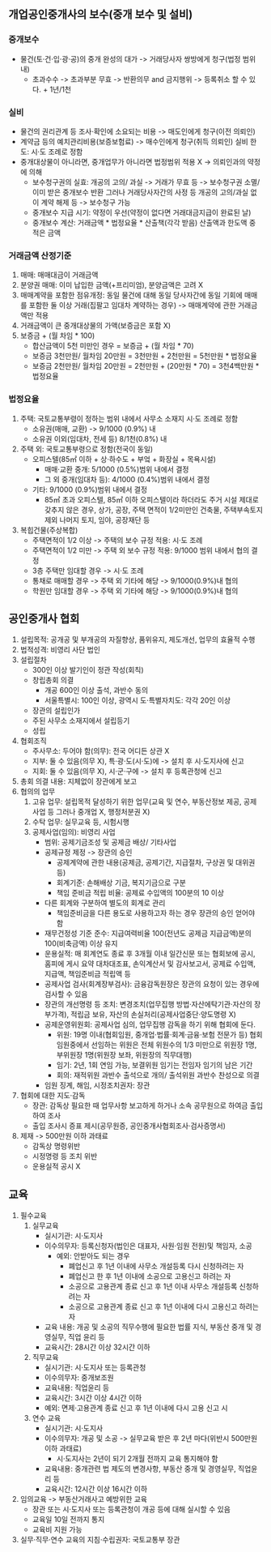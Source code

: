 ## 개업공인중개사의 보수(중개 보수 및 설비)
### 중개보수
- 물건(토·건·입·광·공)의 중개 완성의 대가 -> 거래당사자 쌍방에게 청구(법정 범위 내)
    - 초과수수 -> 초과부분 무효 -> 반환의무 and 금지행위 -> 등록취소 할 수 있다. + 1년/1천
### 실비
- 물건의 권리관계 등 조사·확인에 소요되는 비용 -> 매도인에게 청구(이전 의뢰인)
- 계약금 등의 예치관리비용(보증보험료) -> 매수인에게 청구(취득 의뢰인) 실비 한도: 시·도 조례로 정함
- 중개대상물이 아니라면, 중개업무가 아니라면 법정범위 적용 X -> 의뢰인과의 약정에 의해
    - 보수청구권의 실효: 개공의 고의/ 과실 -> 거래가 무효 등 -> 보수청구권 소멸/ 이미 받은 중개보수 반환 그러나 거래당사자간의 사정 등 개공의 고의/과실 없이 계약 해제 등 -> 보수청구 가능
    - 중개보수 지급 시기: 약정이 우선(약정이 없다면 거래대금지급이 완료된 날)
    - 중개보수 계산: 거래금액 * 법정요율 * 산출책(각각 받음) 산출액과 한도액 중 적은 금액
### 거래금액 산정기준
1. 매매: 매매대금이 거래금액
2. 분양권 매매: 이미 납입한 금액(+프리미엄), 분양금액은 고려 X
3. 매매계약을 포함한 점유개정: 동일 물건에 대해 동일 당사자간에 동일 기회에 매매를 포함한 둘 이상 거래(집팔고 임대차 계약하는 경우) -> 매매계약에 관한 거래금액만 적용
4. 거래금액이 큰 중개대상물의 가액(보증금은 포함 X)
5. 보증금 + (월 차임 * 100)
    - 합산금액이 5천 미만인 경우 = 보증금 + (월 차임 * 70)
    - 보증금 3천만원/ 월차임 20만원 = 3천만원 + 2천만원 = 5천만원 * 법정요율
    - 보증금 2천만원/ 월차임 20만원 = 2천만원 + (20만원 * 70) = 3천4백만원 * 법정요율
### 법정요율
1. 주택: 국토교통부령이 정하는 범위 내에서 사무소 소재지 시·도 조례로 정함
    - 소유권(매매, 교환) -> 9/1000 (0.9%) 내
    - 소유권 이외(임대차, 전세 등) 8/1천(0.8%) 내
2. 주택 외: 국토교통부령으로 정함(전국이 동일)
    - 오피스텔(85㎡ 이하 + 상·하수도 + 부엌 + 화장실 + 목욕시설)
        - 매매·교환 중개: 5/1000 (0.5%)범위 내에서 결정
        - 그 외 중개(임대차 등): 4/1000 (0.4%)범위 내에서 결정
    - 기타: 9/1000 (0.9%)범위 내에서 결정
        - 85㎡ 초과 오피스텔, 85㎡ 이하 오피스텔이라 하더라도 주거 시설 제대로 갖추지 않은 경우, 상가, 공장, 주택 면적이 1/2미만인 건축물, 주택부속토지 제외 나머지 토지, 임야, 공장재단 등
3. 복힙건물(주상복합)
    - 주택면적이 1/2 이상 -> 주택의 보수 규정 적용: 시·도 조례
    - 주택면적이 1/2 미만 -> 주택 외 보수 규정 적용: 9/1000 범위 내에서 협의 결정
    - 3층 주택만 임대할 경우 -> 시·도 조례
    - 통채로 매매할 경우 -> 주택 외 기타에 해당 -> 9/1000(0.9%)내 협의
    - 학원만 임대할 경우 -> 주택 외 기타에 해당 -> 9/1000(0.9%)내 협의

## 공인중개사 협회
1. 설립목적: 공개공 및 부개공의 자질향상, 품위유지, 제도개선, 업무의 효율적 수행
2. 법적성격: 비영리 사단 법인
3. 설립절차
    - 300인 이상 발기인이 정관 작성(회칙)
    - 창립총회 의결
        - 개공 600인 이상 출석, 과반수 동의
        - 서울특별시: 100인 이상, 광역시 도·특별자치도: 각각 20인 이상
    - 장관의 설립인가
    - 주된 사무소 소재지에서 설립등기
    - 성립
4. 협회조직
    - 주사무소: 두어야 함(의무): 전국 어디든 상관 X
    - 지부: 둘 수 있음(의무 X), 특·광·도(시·도)에 -> 설치 후 시·도지사에 신고
    - 지회: 둘 수 있음(의무 X), 시·군·구에 -> 설치 후 등록관청에 신고
5. 총회 의결 내용: 지체없이 장관에게 보고
6. 협의의 업무
    1. 고유 업무: 설립목적 달성하기 위한 업무(교육 및 연수, 부동산정보 제공, 공제 사업 등 그러나 중개업 X, 행정처분권 X)
    2. 수탁 업무: 실무교육 등, 시험시행
    3. 공제사업(임의): 비영리 사업
        - 범위: 공제기금조성 및 공제금 배상/ 기타사업
        - 공제규정 제정 -> 장관의 승인
            - 공제계약에 관한 내용(공제금, 공제기간, 지급절차, 구상권 및 대위권 등)
            - 회계기준: 손해배상 기금, 복지기금으로 구분
            - 책임 준비금 적립 비율: 공제료 수입액의 100분의 10 이상
        - 다른 회계와 구분하여 별도의 회계로 관리
            - 책임준비금을 다른 용도로 사용하고자 하는 경우 장관의 승인 얻어야 함
        - 재무건정성 기준 준수: 지급여력비율 100(전년도 공제금 지급금액)분의 100(비축금액) 이상 유지
        - 운용실적: 매 회계연도 종료 후 3개월 이내 일간신문 또는 협회보에 공시, 홈피에 게시 요약 대차대조표, 손익계산서 및 감사보고서, 공제료 수입액, 지급액, 책임준비금 적립액 등
        - 공제사업 검사(회계장부검사): 금융감독원장은 장관의 요청이 있는 경우에 검사할 수 있음
        - 장관의 개선명령 등 조치: 변경조치(업무집행 방법·자산에탁기관·자산의 장부가격), 적립금 보유, 자산의 손실처리(공제사업중단·양도명령 X)
        - 공제운영위원회: 공제사업 심의, 업무집행 감독을 하기 위해 협회에 둔다.
            - 위원: 19명 이내(협회임원, 중개업·법률·회계·금융·보험 전문가 등) 협회 임원중에서 선임하는 위원은 전체 위원수의 1/3 미만으로 위원장 1명, 부위원장 1명(위원장 보좌, 위원장의 직무대행)
            - 임기: 2년, 1회 연임 가능, 보결위원 임기는 전임자 임기의 남은 기간
            - 회의: 재적위원 과반수 출석으로 개의/ 출석위원 과반수 찬성으로 의결
        - 임원 징계, 해임, 시정조치권자: 장관 
7. 협회에 대한 지도·감독
    - 장관: 감독상 필요한 때 업무사항 보고하게 하거나 소속 공무원으로 하여금 출입하여 조사
    - 출입 조사시 증표 제시(공무원증, 공인중개사협회조사·검사증명서)
8. 제재 -> 500만원 이하 과태료
    - 감독상 명령위반
    - 시정명령 등 조치 위반
    - 운용실적 공시 X

## 교육
1. 필수교육
    1. 실무교육
        - 실시기관: 시·도지사
        - 이수의무자: 등록신청자(법인은 대표자, 사원·임원 전원)및 책임자, 소공
            - 예외: 안받아도 되는 경우
                - 폐업신고 후 1년 이내에 사무소 개설등록 다시 신청하려는 자
                - 폐업신고 한 후 1년 이내에 소공으로 고용신고 하려는 자
                - 소공으로 고용관계 종료 신고 후 1년 이내 사무소 개설등록 신청하려는 자
                - 소공으로 고용관계 종료 신고 후 1년 이내에 다시 고용신고 하려는 자
        - 교육 내용: 개공 및 소공의 직무수행에 필요한 법률 지식, 부동산 중개 및 경영실무, 직업 윤리 등
        - 교육시간: 28시간 이상 32시간 이하
    2. 직무교육
        - 실시기관: 시·도지사 또는 등록관청
        - 이수의무자: 중개보조원
        - 교육내용: 직업윤리 등
        - 교육시간: 3시간 이상 4시간 이하
        - 예외: 면제·고용관계 종료 신고 후 1년 이내에 다시 고용 신고 시
    3. 연수 교육
        - 실시기관: 시·도지사
        - 이수의무자: 개공 및 소공 -> 실무교육 받은 후 2년 마다(위반시 500만원 이하 과태료)
            - 시·도지사는 2년이 되기 2개월 전까지 교육 통지해야 함
        - 교육내용: 중개관련 법 제도의 변경사항, 부동산 중개 및 경영실무, 직업윤리 등
        - 교육시간: 12시간 이상 16시간 이하
2. 임의교육 -> 부동산거래사고 예방위한 교육
    - 장관 또는 시·도지사 또는 등록관청이 개공 등에 대해 실시할 수 있음
    - 교육일 10일 전까지 통지
    - 교육비 지원 가능
3. 실무·직무·연수 교육의 지침·수립권자: 국토교통부 장관
